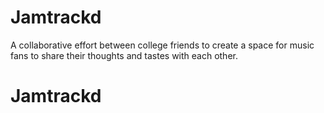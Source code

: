 # Jamtrackd

A collaborative effort between college friends to create a space for music fans to share their thoughts and tastes with each other.

# Jamtrackd
